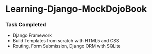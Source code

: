 # Learning-Django-MockDojoBook
### Task Completed ###
* Django Framework 
* Build Templates from scratch with HTML5 and CSS
* Routing, Form Submission, Django ORM with SQLite
